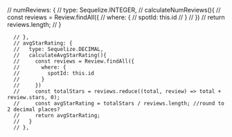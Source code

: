 // numReviews: {
      //   type: Sequelize.INTEGER,
      //   calculateNumReviews(){
      //     const reviews = Review.findAll({
      //       where: {
      //         spotId: this.id
      //       }
      //     })
      //     return reviews.length;
      //   }

      // },
      // avgStarRating: {
      //   type: Sequelize.DECIMAL,
      //   calculateAvgStarRating(){
      //     const reviews = Review.findAll({
      //       where: {
      //         spotId: this.id
      //       }
      //     })
      //     const totalStars = reviews.reduce((total, review) => total + review.stars, 0);
      //     const avgStarRating = totalStars / reviews.length; //round to 2 decimal places? 
      //     return avgStarRating;
      //   }
      // },